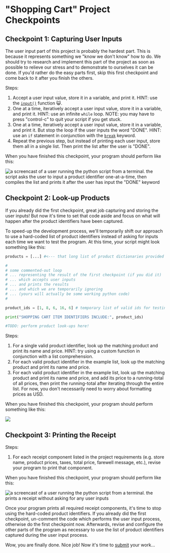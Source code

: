 # "Shopping Cart" Project Checkpoints

## Checkpoint 1: Capturing User Inputs

The user input part of this project is probably the hardest part. This is because it represents something we "know we don't know" how to do. We should try to research and implement this part of the project as soon as possible to relieve our stress and to demonstrate to ourselves it can be done. If you'd rather do the easy parts first, skip this first checkpoint and come back to it after you finish the others.

Steps:

  1. Accept a user input value, store it in a variable, and print it. HINT: use the [`input()`](https://docs.python.org/3/library/functions.html#input) function :smiley_cat:.
  2. One at a time, iteratively accept a user input value, store it in a variable, and print it. HINT: use an infinite `while` loop. NOTE: you may have to press "control-c" to quit your script if you get stuck.
  3. One at a time, iteratively accept a user input value, store it in a variable, and print it. But stop the loop if the user inputs the word "DONE". HINT: use an `if` statement in conjunction with the [`break`](https://docs.python.org/3/tutorial/controlflow.html#break-and-continue-statements-and-else-clauses-on-loops) keyword.
  4. Repeat the previous step, but instead of printing each user input, store them all in a single list. Then print the list after the user is "DONE".

When you have finished this checkpoint, your program should perform like this:

![a screencast of a user running the python script from a terminal. the script asks the user to input a product identifier one-at-a-time, then compiles the list and prints it after the user has input the "DONE" keyword](https://user-images.githubusercontent.com/1328807/50870738-53442b80-1387-11e9-8293-c2891b55d07e.gif)

## Checkpoint 2: Look-up Products

If you already did the first checkpoint, great job capturing and storing the user inputs! But now it's time to set that code aside and focus on what will happen after the product identifiers have been captured.

To speed-up the development process, we'll temporarily shift our approach to use a hard-coded list of product identifiers instead of asking for inputs each time we want to test the program. At this time, your script might look something like this:

```python
products = [...] #<--- that long list of product dictionaries provided above

#
# some commented-out loop
# ... representing the result of the first checkpoint (if you did it)
# ... which accepts user inputs
# ... and prints the results
# ... and which we are temporarily ignoring
# ... (yours will actually be some working python code)
#

product_ids = [1, 8, 6, 16, 6] # temporary list of valid ids for testing purposes

print("SHOPPING CART ITEM IDENTIFIERS INCLUDE:", product_ids)

#TODO: perform product look-ups here!
```

Steps:

  1. For a single valid product identifier, look up the matching product and print its name and price. HINT: try using a custom function in conjunction with a list comprehension.
  2. For each valid product identifier in the example list, look up the matching product and print its name and price.
  3. For each valid product identifier in the example list, look up the matching product and print its name and price, and add its price to a running-total of all prices, then print the running-total after iterating through the entire list. For now, you don't necessarily need to worry about formatting prices as USD.

When you have finished this checkpoint, your program should perform something like this:

![](https://user-images.githubusercontent.com/1328807/50870739-53442b80-1387-11e9-8e28-1747a00db954.gif)

## Checkpoint 3: Printing the Receipt

Steps:

  1. For each receipt component listed in the project requirements (e.g. store name, product prices, taxes, total price, farewell message, etc.), revise your program to print that component.

When you have finished this checkpoint, your program should perform like this:

![a screencast of a user running the python script from a terminal. the prints a receipt without asking for any user inputs](https://user-images.githubusercontent.com/1328807/50870740-53442b80-1387-11e9-8bf6-7e87e30785fd.gif)

Once your program prints all required receipt components, it's time to stop using the hard-coded product identifiers. If you already did the first checkpoint, un-comment the code which performs the user input process, otherwise do the first checkpoint now. Afterwards, revise and configure the other parts of the program as necessary to use the list of product identifiers captured during the user input process.

Wow, you are finally done. Nice job! Now it's time to [submit](/projects/shopping-cart.md#submission) your work...
